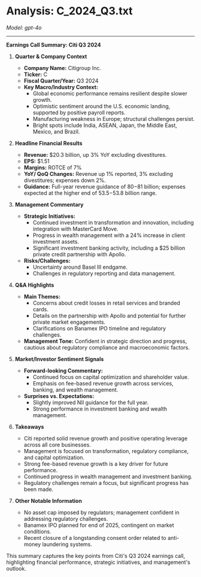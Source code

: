 # Analysis: C_2024_Q3.txt

*Model: gpt-4o*

---

**Earnings Call Summary: Citi Q3 2024**

1. **Quarter & Company Context**
   - **Company Name:** Citigroup Inc.
   - **Ticker:** C
   - **Fiscal Quarter/Year:** Q3 2024
   - **Key Macro/Industry Context:**
     - Global economic performance remains resilient despite slower growth.
     - Optimistic sentiment around the U.S. economic landing, supported by positive payroll reports.
     - Manufacturing weakness in Europe; structural challenges persist.
     - Bright spots include India, ASEAN, Japan, the Middle East, Mexico, and Brazil.

2. **Headline Financial Results**
   - **Revenue:** $20.3 billion, up 3% YoY excluding divestitures.
   - **EPS:** $1.51
   - **Margins:** ROTCE of 7%
   - **YoY/ QoQ Changes:** Revenue up 1% reported, 3% excluding divestitures; expenses down 2%.
   - **Guidance:** Full-year revenue guidance of $80-$81 billion; expenses expected at the higher end of $53.5-$53.8 billion range.

3. **Management Commentary**
   - **Strategic Initiatives:**
     - Continued investment in transformation and innovation, including integration with MasterCard Move.
     - Progress in wealth management with a 24% increase in client investment assets.
     - Significant investment banking activity, including a $25 billion private credit partnership with Apollo.
   - **Risks/Challenges:**
     - Uncertainty around Basel III endgame.
     - Challenges in regulatory reporting and data management.

4. **Q&A Highlights**
   - **Main Themes:**
     - Concerns about credit losses in retail services and branded cards.
     - Details on the partnership with Apollo and potential for further private market engagements.
     - Clarifications on Banamex IPO timeline and regulatory challenges.
   - **Management Tone:** Confident in strategic direction and progress, cautious about regulatory compliance and macroeconomic factors.

5. **Market/Investor Sentiment Signals**
   - **Forward-looking Commentary:**
     - Continued focus on capital optimization and shareholder value.
     - Emphasis on fee-based revenue growth across services, banking, and wealth management.
   - **Surprises vs. Expectations:**
     - Slightly improved NII guidance for the full year.
     - Strong performance in investment banking and wealth management.

6. **Takeaways**
   - Citi reported solid revenue growth and positive operating leverage across all core businesses.
   - Management is focused on transformation, regulatory compliance, and capital optimization.
   - Strong fee-based revenue growth is a key driver for future performance.
   - Continued progress in wealth management and investment banking.
   - Regulatory challenges remain a focus, but significant progress has been made.

7. **Other Notable Information**
   - No asset cap imposed by regulators; management confident in addressing regulatory challenges.
   - Banamex IPO planned for end of 2025, contingent on market conditions.
   - Recent closure of a longstanding consent order related to anti-money laundering systems.

This summary captures the key points from Citi's Q3 2024 earnings call, highlighting financial performance, strategic initiatives, and management's outlook.